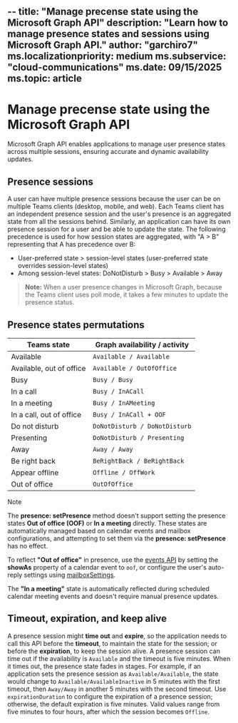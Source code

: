 --
title: "Manage precense state using the Microsoft Graph API"
description: "Learn how to manage presence states and sessions using Microsoft Graph API."
author: "garchiro7"
ms.localizationpriority: medium
ms.subservice: "cloud-communications"
ms.date: 09/15/2025
ms.topic: article
---

# Manage precense state using the Microsoft Graph API

Microsoft Graph API enables applications to manage user presence states across multiple sessions, ensuring accurate and dynamic availability updates.

## Presence sessions

A user can have multiple presence sessions because the user can be on multiple Teams clients (desktop, mobile, and web). Each Teams client has an independent presence session and the user's presence is an aggregated state from all the sessions behind.
Similarly, an application can have its own presence session for a user and be able to update the state.
The following precedence is used for how session states are aggregated, with "A > B" representing that A has precedence over B:
* User-preferred state > session-level states (user-preferred state overrides session-level states)
* Among session-level states: DoNotDisturb > Busy > Available > Away

> **Note:** When a user presence changes in Microsoft Graph, because the Teams client uses poll mode, it takes a few minutes to update the presence status.

## Presence states permutations

| Teams state              | Graph availability / activity            |
| ------------------------ | ---------------------------------------- |
| Available                | `Available / Available`                  |
| Available, out of office | `Available / OutOfOffice`                |
| Busy                     | `Busy / Busy`                            |
| In a call                | `Busy / InACall`                         |
| In a meeting             | `Busy / InAMeeting`                      |
| In a call, out of office | `Busy / InACall + OOF`                   |
| Do not disturb           | `DoNotDisturb / DoNotDisturb`            |
| Presenting               | `DoNotDisturb / Presenting`              |
| Away                     | `Away / Away`                            |
| Be right back            | `BeRightBack / BeRightBack`              |
| Appear offline           | `Offline / OffWork`                      |
| Out of office            | `OutOfOffice`                            |

> [!NOTE]
> 
>The **presence: setPresence** method doesn't support setting the presence states **Out of office (OOF)** or **In a meeting** directly. These states are automatically managed based on calendar events and mailbox configurations, and attempting to set them via the **presence: setPresence** has no effect.
>
>To reflect **"Out of office"** in presence, use the [events API](../resources/event.md) by setting the **showAs** property of a calendar event to `oof`, or configure the user's auto-reply settings using [mailboxSettings](../resources/mailboxsettings.md).
>
>The **"In a meeting"** state is automatically reflected during scheduled calendar meeting events and doesn't require manual presence updates.

## Timeout, expiration, and keep alive

A presence session might **time out** and **expire**, so the application needs to call this API before the **timeout**, to maintain the state for the session; or before the **expiration**, to keep the session alive.
A presence session can time out if the availability is `Available` and the timeout is five minutes. When it times out, the presence state fades in stages. For example, if an application sets the presence session as `Available/Available`, the state would change to `Available/AvailableInactive` in 5 minutes with the first timeout, then `Away/Away` in another 5 minutes with the second timeout.
Use `expirationDuration` to configure the expiration of a presence session; otherwise, the default expiration is five minutes. Valid values range from five minutes to four hours, after which the session becomes `Offline`.
